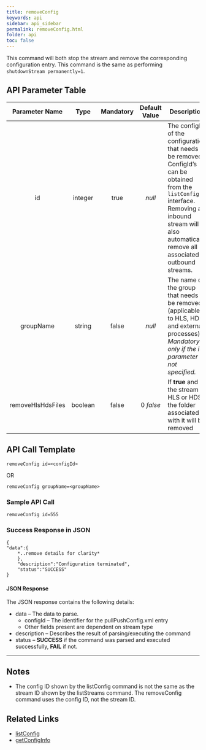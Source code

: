 ```yaml
---
title: removeConfig
keywords: api
sidebar: api_sidebar
permalink: removeConfig.html
folder: api
toc: false
---
```


This command will both stop the stream and remove the corresponding configuration entry. This command is the same as performing `shutdownStream permanently=1`.



## API Parameter Table



|  Parameter Name   |  Type   | Mandatory | Default Value | Description                              |
| :---------------: | :-----: | :-------: | :-----------: | ---------------------------------------- |
|        id         | integer |   true    |    *null*     | The configId of the configuration that needs to be removed. ConfigId’s can be obtained from the `listConfig` interface. Removing an inbound stream will also automatically remove all associated outbound streams. |
|     groupName     | string  |   false   |    *null*     | The name of the group that needs to be removed (applicable to HLS, HDS and external processes). *Mandatory only if the id parameter is not specified.* |
| removeHlsHdsFiles | boolean |   false   |   0 *false*   | If **true** and the stream is HLS or HDS, the folder associated with it will be removed |



## API Call Template

``` 
removeConfig id=<configId>
```

OR

``` 
removeConfig groupName=<groupName>
```



### Sample API Call

``` 
removeConfig id=555
```



### Success Response in JSON

``` 
{
"data":{
    *..remove details for clarity*
    },
    "description":"Configuration terminated",
    "status":"SUCCESS"
}
```



#### JSON Response

The JSON response contains the following details:

- data – The data to parse.
  - configId – The identifier for the pullPushConfig.xml entry
  - Other fields present are dependent on stream type
- description – Describes the result of parsing/executing the command
- status – **SUCCESS** if the command was parsed and executed successfully, **FAIL** if not.

------

## Notes

- The config ID shown by the listConfig command is not the same as the stream ID shown by the listStreams command. The removeConfig command uses the config ID, not the stream ID.




## Related Links

- [listConfig](api/listConfig.html)
- [getConfigInfo](api/getConfigInfo.html)